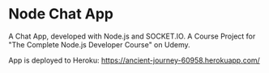 # Node Chat App

A Chat App, developed with Node.js and SOCKET.IO. A Course Project for "The Complete Node.js Developer Course" on Udemy.

App is deployed to Heroku: https://ancient-journey-60958.herokuapp.com/
